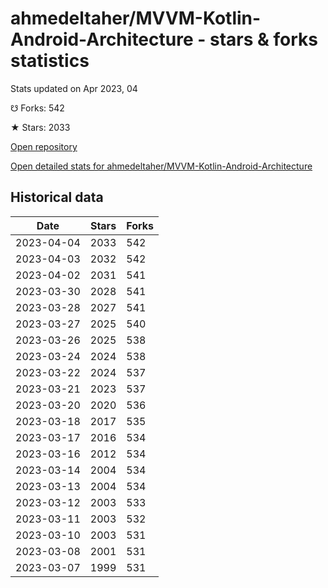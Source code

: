 # ahmedeltaher/MVVM-Kotlin-Android-Architecture - stars & forks statistics

Stats updated on Apr 2023, 04

☋ Forks: 542

★ Stars: 2033

[Open repository](https://github.com/ahmedeltaher/MVVM-Kotlin-Android-Architecture)

[Open detailed stats for ahmedeltaher/MVVM-Kotlin-Android-Architecture](https://reviewgithub.com/rep/ahmedeltaher/MVVM-Kotlin-Android-Architecture)

## Historical data
| Date | Stars | Forks |
|------|-------|-------|
| 2023-04-04 | 2033 | 542 | 
| 2023-04-03 | 2032 | 542 | 
| 2023-04-02 | 2031 | 541 | 
| 2023-03-30 | 2028 | 541 | 
| 2023-03-28 | 2027 | 541 | 
| 2023-03-27 | 2025 | 540 | 
| 2023-03-26 | 2025 | 538 | 
| 2023-03-24 | 2024 | 538 | 
| 2023-03-22 | 2024 | 537 | 
| 2023-03-21 | 2023 | 537 | 
| 2023-03-20 | 2020 | 536 | 
| 2023-03-18 | 2017 | 535 | 
| 2023-03-17 | 2016 | 534 | 
| 2023-03-16 | 2012 | 534 | 
| 2023-03-14 | 2004 | 534 | 
| 2023-03-13 | 2004 | 534 | 
| 2023-03-12 | 2003 | 533 | 
| 2023-03-11 | 2003 | 532 | 
| 2023-03-10 | 2003 | 531 | 
| 2023-03-08 | 2001 | 531 | 
| 2023-03-07 | 1999 | 531 | 

